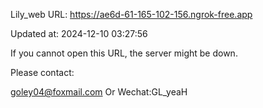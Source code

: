 Lily_web URL: https://ae6d-61-165-102-156.ngrok-free.app

Updated at: 2024-12-10 03:27:56

If you cannot open this URL, the server might be down.

Please contact: 

goley04@foxmail.com Or Wechat:GL_yeaH